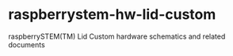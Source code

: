 raspberrystem-hw-lid-custom
===========================

raspberrySTEM(TM) Lid Custom hardware schematics and related documents
